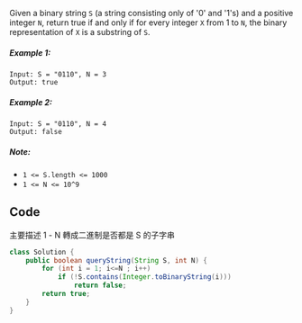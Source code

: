 Given a binary string `S` (a string consisting only of '0' and '1's) and a positive integer `N`, return true if and only if for every integer `X` from 1 to `N`, the binary representation of `X` is a substring of `S`.

 

##### Example 1:
```
Input: S = "0110", N = 3
Output: true
```
##### Example 2:
```
Input: S = "0110", N = 4
Output: false
``` 

##### Note:

- `1 <= S.length <= 1000`
- `1 <= N <= 10^9`

## Code
主要描述 1 - N 轉成二進制是否都是 S 的子字串
```java
class Solution {
    public boolean queryString(String S, int N) {
        for (int i = 1; i<=N ; i++)
            if (!S.contains(Integer.toBinaryString(i)))
                return false;
        return true;
    }
}
```
